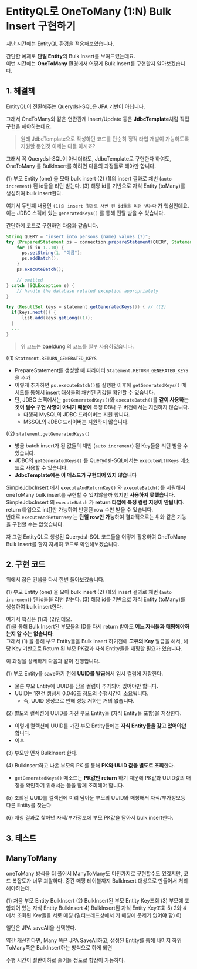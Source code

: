 # EntityQL로 OneToMany (1:N) Bulk Insert 구현하기

[지난 시간](https://jojoldu.tistory.com/558)에는 EntityQL 환경을 적용해보았습니다.  
  
간단한 예제로 **단일 Entity**의 Bulk Insert를 보여드렸는데요.  
이번 시간에는 **OneToMany** 환경에서 어떻게 Bulk Insert를 구현할지 알아보겠습니다.

## 1. 해결책

EntityQL이 전환해주는 Querydsl-SQL은 JPA 기반이 아닙니다.  
  
그래서 OneToMany와 같은 연관관계 Insert/Update 등은 **JdbcTemplate**처럼 직접 구현을 해야하는데요.  
  
> 원래 JdbcTemplate으로 작성하던 코드를 단순히 정적 타입 개발이 가능하도록 지원할 뿐인것 이제는 다들 아시죠?

그래서 꼭 Querydsl-SQL이 아니더라도, JdbcTemplate로 구현한다 하여도, OneToMany 를 BulkInsert를 하려면 다음의 과정들로 해야만 합니다.  

(1) 부모 Entity (one) 을 모아 bulk insert
(2) (1)의 insert 결과로 채번 (`auto increment`) 된 id들을 리턴 받는다.
(3) 해당 id를 기반으로 자식 Entity (toMany)를 생성하여 bulk insert한다.

여기서 두번째 내용인 `(1)의 insert 결과로 채번 된 id들을 리턴 받는다` 가 핵심인데요.  
이는 JDBC 스펙에 있는 `generatedKeys()` 를 통해 전달 받을 수 있습니다.  
  
간단하게 코드로 구현하면 다음과 같습니다.

```java
String QUERY = "insert into persons (name) values (?)";
try (PreparedStatement ps = connection.prepareStatement(QUERY, Statement.RETURN_GENERATED_KEYS)) { // ((1)
    for (i in 1..10) {
      ps.setString(1, "이름");
      ps.addBatch();
    }
    ps.executeBatch();

    // omitted
} catch (SQLException e) {
    // handle the database related exception appropriately
}

try (ResultSet keys = statement.getGeneratedKeys()) { // ((2)
  if(keys.next()) {
      list.add(keys.getLong((1));
  }
  ...
}

```

> 위 코드는 [baeldung](https://www.baeldung.com/jdbc-returning-generated-keys) 의 코드를 일부 사용하였습니다.

((1) `Statement.RETURN_GENERATED_KEYS`

* PrepareStatement를 생성할 때 파라미터 `Statement.RETURN_GENERATED_KEYS` 을 추가
* 이렇게 추가하면 `ps.executeBatch()`를 실행한 이후에 `getGeneratedKeys()` 메서드를 통해서 insert 대상들의 채번된 키값을 확인할 수 있습니다.
* 단, JDBC 스펙에서는 `getGeneratedKeys()`와 `executeBatch()`를 **같이 사용하는 것이 필수 구현 사항이 아니기 때문에** 특정 DB나 구 버전에서는 지원하지 않습니다.
  * 다행히 MySQL의 JDBC 드라이버는 지원 합니다.
  * MSSQL의 JDBC 드라이버는 지원하지 않습니다.

((2) `statement.getGeneratedKeys()`

* 방금 batch insert가 된 값들의 채번 (`auto increment`) 된 Key들을 리턴 받을 수 있습니다.
* JDBC의 `getGeneratedKeys()` 를 Querydsl-SQL에서는 `executeWithKeys` 메소드로 사용할 수 있습니다.
* **JdbcTemplate에는 이 메소드가 구현되어 있지 않습니다**


[SimpleJdbcInsert](https://www.baeldung.com/spring-jdbc-jdbctemplate#1-simplejdbcinsert) 에서 `executeAndReturnKey()` 와 `executeBatch()`를 지원해서 oneToMany bulk insert를 구현할 수 있지않을까 했지만 **사용하지 못했습니다.**  
SimpleJdbcInsert 의 `executeBatch` 가 **return 타입에 특정 컬럼 지정이 안됩니다**.  
return 타입으로 int[]만 가능하여 반영된 row 수만 받을 수 있습니다.  
반대로 `executeAndReturnKey` 는 **단일 row만 가능**하여 결과적으로는 위와 같은 기능을 구현할 수는 없었습니다.  

자 그럼 EntityQL로 생성된 Querydsl-SQL 코드들을 어떻게 활용하여 OneToMany Bulk Insert를 할지 자세히 코드로 확인해보겠습니다.

## 2. 구현 코드

위에서 잡은 컨셉을 다시 한번 돌아보겠습니다.

(1) 부모 Entity (one) 을 모아 bulk insert
(2) (1)의 insert 결과로 채번 (`auto increment`) 된 id들을 리턴 받는다.
(3) 해당 id를 기반으로 자식 Entity (toMany)를 생성하여 bulk insert한다.

여기서 핵심은 (1)과 (2)인데요.  
(1)을 통해 Bulk Insert된 부모들의 ID를 다시 return 받아도 **어느 자식들과 매핑해야하는지 알 수는 없습니다**.  
그래서 (1) 을 통해 부모 Entity들을 Bulk Insert 하기전에 **고유의 Key** 발급을 해서, 해당 Key 기반으로 Return 된 부모 PK값과 자식 Entity들을 매핑할 필요가 있습니다.  
  
이 과정을 상세하게 다음과 같이 진행합니다.

(1) 부모 Entity를 save하기 전에 **UUID를 발급**해서 임시 컬럼에 저장한다.

* 물론 부모 Entity에 UUID를 담을 컬럼이 추가되어 있어야만 합니다.
* UUID는 1천건 생성시 0.046초 정도의 수행시간이 소요됩니다.
  * 즉, UUID 생성으로 인해 성능 저하는 거의 없습니다.

(2) 별도의 컬렉션에 UUID를 가진 부모 Entity들 (자식 Entity들 포함)을 저장한다.

* 이렇게 컬렉션에 UUID를 가진 부모 Entity들에는 **자식 Entity들을 갖고 있어야만** 합니다.
* 이후

(3) 부모만 먼저 BulkInsert 한다.

(4) BulkInsert하고 나온 부모의 PK 를 통해 **PK와 UUID 값을 별도로 조회**한다.

* `getGeneratedKeys()` 메소드는 **PK값만 return** 하기 때문에 PK값과 UUID값의 매칭을 확인하기 위해서는 둘을 함께 조회해야 합니다.


(5) 조회된 UUID를 컬렉션에 미리 담아둔 부모의 UUID와 매칭해서 자식/부가정보등 다른 Entity를 찾는다

(6) 매칭 결과로 찾아낸 자식/부가정보에 부모 PK값을 담아서 bulk insert한다. 


## 3. 테스트


## ManyToMany

oneToMany 방식을 더 풀어서 ManyToMany도 마찬가지로 구현할수도 있겠지만, 코드 복잡도가 너무 괴랄하다. 
중간 매핑 테이블까지 BulkInsert 대상으로 만들어서 처리해야하는데, 

(1) 처음 부모 Entity BulkInsert
(2) BulkInsert된 부모 Entity Key조회
(3) 부모에 포함되어 있는 자식 Entity BulkInsert
4) BulkInsert된 자식 Entity Key조회
5) 2와 4에서 조회된 Key들을 서로 매칭 (멀티쓰레드상에서 키 매칭에 문제가 없어야 함) 
6) 
  
일단은 JPA saveAll을 선택했다.

약간 개선한다면, Many 쪽은 JPA SaveAll하고, 생성된 Entity를 통해 나머지 하위 ToMany쪽은 BulkInsert하는 방식으로 하게 되면

수행 시간이 절반이하로 줄어들 정도로 향상이 가능하다.

